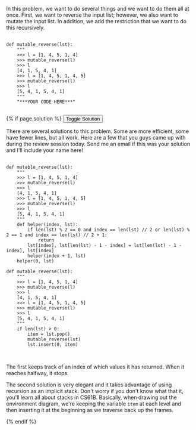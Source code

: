 <p>
  In this problem, we want to do several things and we want to do them all at once. First, we want to reverse the input list; however, we also want to mutate the input list. In addition, we add the restriction that we want to do this recursively. 
</p>

<pre>
  <code class="prettyprint">
def mutable_reverse(lst):
    """
    >>> l = [1, 4, 5, 1, 4]
    >>> mutable_reverse(l)
    >>> l
    [4, 1, 5, 4, 1]
    >>> l = [1, 4, 5, 1, 4, 5]
    >>> mutable_reverse(l)
    >>> l
    [5, 4, 1, 5, 4, 1]
    """
    "***YOUR CODE HERE***"
  </code>
</pre>

{% if page.solution %}
<button onclick="toggleSolution()">Toggle Solution</button>

<div class="solution">
  <p>
    There are several solutions to this problem. Some are more efficient, some have fewer lines, but all work. Here are a few that you guys came up with during the review session today. Send me an email if this was your solution and I'll include your name here!
  </p>

  <pre>
    <code class="prettyprint">
def mutable_reverse(lst):
    """
    >>> l = [1, 4, 5, 1, 4]
    >>> mutable_reverse(l)
    >>> l
    [4, 1, 5, 4, 1]
    >>> l = [1, 4, 5, 1, 4, 5]
    >>> mutable_reverse(l)
    >>> l
    [5, 4, 1, 5, 4, 1]
    """
    def helper(index, lst):
        if len(lst) % 2 == 0 and index == len(lst) // 2 or len(lst) % 2 == 1 and index == len(lst) // 2 + 1:
            return
        lst[index], lst[len(lst) - 1 - index] = lst[len(lst) - 1 - index], lst[index]
        helper(index + 1, lst)
    helper(0, lst)

def mutable_reverse(lst):
    """
    >>> l = [1, 4, 5, 1, 4]
    >>> mutable_reverse(l)
    >>> l
    [4, 1, 5, 4, 1]
    >>> l = [1, 4, 5, 1, 4, 5]
    >>> mutable_reverse(l)
    >>> l
    [5, 4, 1, 5, 4, 1]
    """
    if len(lst) > 0:
        item = lst.pop()
        mutable_reverse(lst)
        lst.insert(0, item)
    </code>
  </pre>
  
  <p>
    The first keeps track of an index of which values it has returned. When it reaches halfway, it stops.
  </p>

  <p>
    The second solution is very elegant and it takes advantage of using recursion as an implicit stack. Don't worry if you don't know what that it, you'll learn all about stacks in CS61B. Basically, when drawing out the environment diagram, we're keeping the variable <code>item</code> at each level and then inserting it at the beginning as we traverse back up the frames. 
  </p>
</div>
{% endif %}
